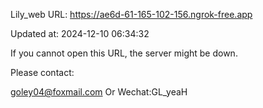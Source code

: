 Lily_web URL: https://ae6d-61-165-102-156.ngrok-free.app

Updated at: 2024-12-10 06:34:32

If you cannot open this URL, the server might be down.

Please contact: 

goley04@foxmail.com Or Wechat:GL_yeaH